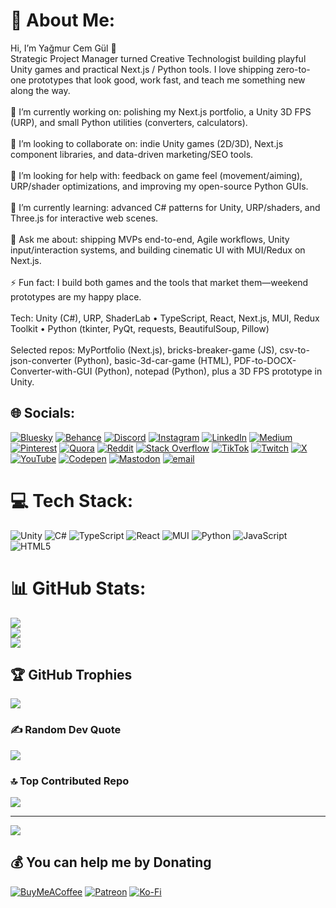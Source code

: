 # 💫 About Me:
Hi, I’m Yağmur Cem Gül 👋<br>Strategic Project Manager turned Creative Technologist building playful Unity games and practical Next.js / Python tools. I love shipping zero-to-one prototypes that look good, work fast, and teach me something new along the way.<br><br>🔭 I’m currently working on: polishing my Next.js portfolio, a Unity 3D FPS (URP), and small Python utilities (converters, calculators).<br><br>👯 I’m looking to collaborate on: indie Unity games (2D/3D), Next.js component libraries, and data-driven marketing/SEO tools.<br><br>🤝 I’m looking for help with: feedback on game feel (movement/aiming), URP/shader optimizations, and improving my open-source Python GUIs.<br><br>🌱 I’m currently learning: advanced C# patterns for Unity, URP/shaders, and Three.js for interactive web scenes.<br><br>💬 Ask me about: shipping MVPs end-to-end, Agile workflows, Unity input/interaction systems, and building cinematic UI with MUI/Redux on Next.js.<br><br>⚡ Fun fact: I build both games and the tools that market them—weekend prototypes are my happy place.<br><br>Tech: Unity (C#), URP, ShaderLab • TypeScript, React, Next.js, MUI, Redux Toolkit • Python (tkinter, PyQt, requests, BeautifulSoup, Pillow)<br><br>Selected repos: MyPortfolio (Next.js), bricks-breaker-game (JS), csv-to-json-converter (Python), basic-3d-car-game (HTML), PDF-to-DOCX-Converter-with-GUI (Python), notepad (Python), plus a 3D FPS prototype in Unity.


## 🌐 Socials:
[![Bluesky](https://img.shields.io/badge/bluesky-0285FF?style=for-the-badge&logo=bluesky&logoColor=%23FFFFFF)](https://bsky.app/profile/yagmurcemgul.bsky.social) [![Behance](https://img.shields.io/badge/Behance-1769ff?logo=behance&logoColor=white)](https://behance.net/yagmurcemgul) [![Discord](https://img.shields.io/badge/Discord-%237289DA.svg?logo=discord&logoColor=white)](https://discord.gg/r4gu9a44gF) [![Instagram](https://img.shields.io/badge/Instagram-%23E4405F.svg?logo=Instagram&logoColor=white)](https://instagram.com/yagmurcemgul) [![LinkedIn](https://img.shields.io/badge/LinkedIn-%230077B5.svg?logo=linkedin&logoColor=white)](https://linkedin.com/in/yagmurcemgul) [![Medium](https://img.shields.io/badge/Medium-12100E?logo=medium&logoColor=white)](https://medium.com/@yagmurcemgul) [![Pinterest](https://img.shields.io/badge/Pinterest-%23E60023.svg?logo=Pinterest&logoColor=white)](https://pinterest.com/yagmurcemgul) [![Quora](https://img.shields.io/badge/Quora-%23B92B27.svg?logo=Quora&logoColor=white)](https://quora.com/profile/Yagmur-Cem-Gul) [![Reddit](https://img.shields.io/badge/Reddit-%23FF4500.svg?logo=Reddit&logoColor=white)](https://reddit.com/user/yagmurcemgul) [![Stack Overflow](https://img.shields.io/badge/-Stackoverflow-FE7A16?logo=stack-overflow&logoColor=white)](https://stackoverflow.com/users/31442858) [![TikTok](https://img.shields.io/badge/TikTok-%23000000.svg?logo=TikTok&logoColor=white)](https://tiktok.com/@yagmurcemgul) [![Twitch](https://img.shields.io/badge/Twitch-%239146FF.svg?logo=Twitch&logoColor=white)](https://twitch.tv/yagmurcemgul) [![X](https://img.shields.io/badge/X-black.svg?logo=X&logoColor=white)](https://x.com/yagmurcemgul) [![YouTube](https://img.shields.io/badge/YouTube-%23FF0000.svg?logo=YouTube&logoColor=white)](https://youtube.com/@rispeacebell) [![Codepen](https://img.shields.io/badge/Codepen-000000?logo=codepen&logoColor=white)](https://codepen.io/Yagmur-Cem-Gul) [![Mastodon](https://img.shields.io/badge/-MASTODON-%232B90D9?logo=mastodon&logoColor=white)](https://mastodon.social/@yagmurcemgul) [![email](https://img.shields.io/badge/Email-D14836?logo=gmail&logoColor=white)](mailto:yagmurcemgul@gmail.com) 

# 💻 Tech Stack:
![Unity](https://img.shields.io/badge/unity-%23000000.svg?style=for-the-badge&logo=unity&logoColor=white) ![C#](https://img.shields.io/badge/c%23-%23239120.svg?style=for-the-badge&logo=csharp&logoColor=white) ![TypeScript](https://img.shields.io/badge/typescript-%23007ACC.svg?style=for-the-badge&logo=typescript&logoColor=white) ![React](https://img.shields.io/badge/react-%2320232a.svg?style=for-the-badge&logo=react&logoColor=%2361DAFB) ![MUI](https://img.shields.io/badge/MUI-%230081CB.svg?style=for-the-badge&logo=mui&logoColor=white) ![Python](https://img.shields.io/badge/python-3670A0?style=for-the-badge&logo=python&logoColor=ffdd54) ![JavaScript](https://img.shields.io/badge/javascript-%23323330.svg?style=for-the-badge&logo=javascript&logoColor=%23F7DF1E) ![HTML5](https://img.shields.io/badge/html5-%23E34F26.svg?style=for-the-badge&logo=html5&logoColor=white)
# 📊 GitHub Stats:
![](https://github-readme-stats.vercel.app/api?username=yagmurcemgul&theme=dark&hide_border=false&include_all_commits=true&count_private=true)<br/>
![](https://nirzak-streak-stats.vercel.app/?user=yagmurcemgul&theme=dark&hide_border=false)<br/>
![](https://github-readme-stats.vercel.app/api/top-langs/?username=yagmurcemgul&theme=dark&hide_border=false&include_all_commits=true&count_private=true&layout=compact)

## 🏆 GitHub Trophies
![](https://github-profile-trophy.vercel.app/?username=yagmurcemgul&theme=transparent&no-frame=true&no-bg=true&margin-w=4)

### ✍️ Random Dev Quote
![](https://quotes-github-readme.vercel.app/api?type=horizontal&theme=light)

### 🔝 Top Contributed Repo
![](https://github-contributor-stats.vercel.app/api?username=yagmurcemgul&limit=5&theme=transparent&combine_all_yearly_contributions=true)

---
[![](https://visitcount.itsvg.in/api?id=yagmurcemgul&icon=0&color=0)](https://visitcount.itsvg.in)

  ## 💰 You can help me by Donating
  [![BuyMeACoffee](https://img.shields.io/badge/Buy%20Me%20a%20Coffee-ffdd00?style=for-the-badge&logo=buy-me-a-coffee&logoColor=black)](https://buymeacoffee.com/yagmurcemgul) [![Patreon](https://img.shields.io/badge/Patreon-F96854?style=for-the-badge&logo=patreon&logoColor=white)](https://patreon.com/yagmurcemgul) [![Ko-Fi](https://img.shields.io/badge/Ko--fi-F16061?style=for-the-badge&logo=ko-fi&logoColor=white)](https://ko-fi.com/yagmurcemgul) 

  
<!-- Proudly created with GPRM ( https://gprm.itsvg.in ) -->
